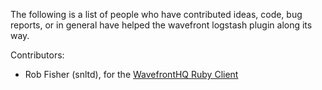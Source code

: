 The following is a list of people who have contributed ideas, code, bug
reports, or in general have helped the wavefront logstash plugin along its way.

Contributors:

* Rob Fisher (snltd), for the [WavefrontHQ Ruby Client](https://github.com/wavefrontHQ/ruby-client)
